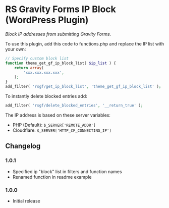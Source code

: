 # RS Gravity Forms IP Block (WordPress Plugin)

_Block IP addresses from submitting Gravity Forms._

To use this plugin, add this code to functions.php and replace the IP list with your own:

```php
// Specify custom block list
function theme_get_gf_ip_block_list( $ip_list ) {
	return array(
		'xxx.xxx.xxx.xxx',
	);
}
add_filter( 'rsgf/get_ip_block_list', 'theme_get_gf_ip_block_list' );
```

To instantly delete blocked entries add: 

```php
add_filter( 'rsgf/delete_blocked_entries', '__return_true' );
```

The IP address is based on these server variables:

* PHP (Default): `$_SERVER['REMOTE_ADDR']`
* Cloudflare: `$_SERVER['HTTP_CF_CONNECTING_IP']`

## Changelog

### 1.0.1
* Specified ip "block" list in filters and function names
* Renamed function in readme example

### 1.0.0
* Initial release